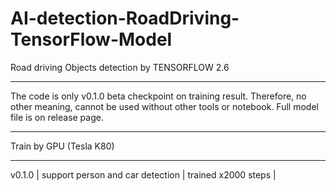 # AI-detection-RoadDriving-TensorFlow-Model
Road driving Objects detection by TENSORFLOW 2.6

-----------------------------------------------------------------------------

The code is only v0.1.0 beta checkpoint on training result.
Therefore, no other meaning, cannot be used without other tools or notebook.
Full model file is on release page.

-----------------------------------------------------------------------------

Train by GPU (Tesla K80)

--------------------------------------------------------------------
v0.1.0 | support person and car detection | trained x2000 steps    |   
